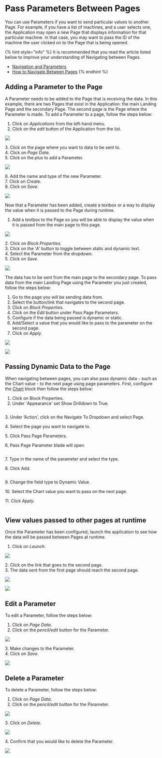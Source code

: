 # Pass Parameters Between Pages

You can use Parameters if you want to send particular values to another Page. For example, if you have a list of machines, and a user selects one, the Application may open a new Page that displays information for that particular machine. In that case, you may want to pass the ID of the machine the user clicked on to the Page that is being opened.

{% hint style="info" %}
It is recommended that you read the article listed below to improve your understanding of Navigating between Pages.

* [Navigation and Parameters](../../concepts/application/navigation-and-parameters.md)
* [How to Navigate Between Pages](navigate-between-pages.md)
{% endhint %}

## Adding a Parameter to the Page

A Parameter needs to be added to the Page that is receiving the data. In this example, there are two Pages that exist in the Application: the main Landing Page and the secondary Page. The second page is the Page where the Parameter is made. To add a Parameter to a page, follow the steps below:

1. Click on _Applications_ from the left-hand menu.
2. Click on the _edit_ button of the Application from the list.

![](<../../.gitbook/assets/image (531).png>)

3\. Click on the page where you want to data to be sent to.\
4\. Click on _Page Data_.\
5\. Click on the _plus_ to add a Parameter.

![](../../.gitbook/assets/params_2.png)

6\. Add the name and type of the new Parameter.\
7\. Click on _Create_.\
8\. Click on _Save_.

![](<../../.gitbook/assets/image (499).png>)

Now that a Parameter has been added, create a textbox or a way to display the value when it is passed to the Page during runtime.

1. Add a textbox to the Page so you will be able to display the value when it is passed from the main page to this page.

![](../../.gitbook/assets/params_4.png)

2\. Click on _Block Properties_.\
3\. Click on the ‘_A_’ button to toggle between static and dynamic text.\
4\. Select the Parameter from the dropdown.\
5\. Click on _Save_.

![](../../.gitbook/assets/params_5.png)

The data has to be sent from the main page to the secondary page. To pass data from the main Landing Page using the Parameter you just created, follow the steps below:

1. Go to the page you will be sending data from.
2. Select the button/link that navigates to the second page.
3. Click on _Block Properties_.
4. Click on the _Edit_ button under Pass Page Parameters.
5. Configure if the data being passed is dynamic or static.
6. Add/Select a value that you would like to pass to the parameter on the second page.
7. Click on _Apply_.

![](../../.gitbook/assets/params_6.png)

![](../../.gitbook/assets/params_7.png)

## Passing Dynamic Data to the Page

When navigating between pages, you can also pass dynamic data - such as the Chart value - to the next page using page parameters. First, configure the [Chart](../../blocks-toolbox/visualizations/chart.md) block then follow the steps below:

1. Click on Block Properties.
2. Under _'_&#x41;ppearance' set Show Drilldown to True.

<figure><img src="../../.gitbook/assets/ChartDrilldown_1.PNG" alt=""><figcaption></figcaption></figure>

3\. Under ‘Action’, click on the Navigate To Dropdown and select Page.

4\. Select the page you want to navigate to.

5\. Click Pass Page Parameters.

6\. Pass Page Parameter blade will open.

<figure><img src="../../.gitbook/assets/ChartDrilldown_3.png" alt=""><figcaption></figcaption></figure>

7\. Type in the name of the parameter and select the type.

8\. Click Add.

<figure><img src="../../.gitbook/assets/ChartDrilldown_4.PNG" alt=""><figcaption></figcaption></figure>

9\. Change the field type to Dynamic Value.

10\. Select the Chart value you want to pass on the next page.

11\. Click _Apply_.

<figure><img src="../../.gitbook/assets/ChartDrilldown_5.png" alt=""><figcaption></figcaption></figure>

## View values passed to other pages at runtime

Once the Parameter has been configured, launch the application to see how the data will be passed between Pages at runtime.

1. Click on _Launch_.

![](../../.gitbook/assets/params_8.png)

2\. Click on the link that goes to the second page.\
3\. The data sent from the first page should reach the second page.

![](../../.gitbook/assets/params_9.png)

![](../../.gitbook/assets/params_10.png)

## Edit a Parameter

To edit a Parameter, follow the steps below:

1. Click on _Page Data_.
2. Click on the _pencil/edit_ button for the Parameter.

![](<../../.gitbook/assets/params_11 (1).png>)

3\. Make changes to the Parameter.\
4\. Click on _Save_.

![](../../.gitbook/assets/params_12.png)

## Delete a Parameter

To delete a Parameter, follow the steps below:

1. Click on _Page Data_.
2. Click on the _pencil/edit_ button for the Parameter.

![](../../.gitbook/assets/params_13.png)

3\. Click on _Delete._

![](../../.gitbook/assets/params_14.png)

4\. Confirm that you would like to delete the Parameter.

![](../../.gitbook/assets/params_15.png)
